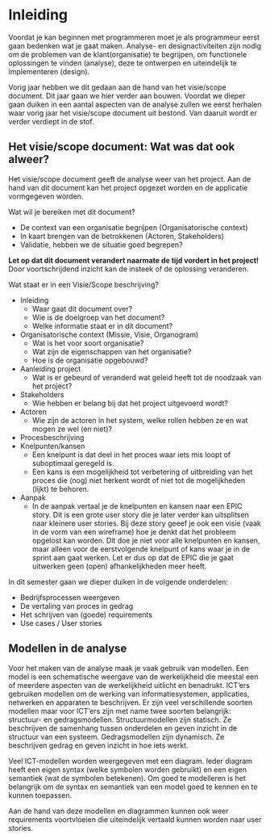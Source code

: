 # Inleiding

Voordat je kan beginnen met programmeren moet je als programmeur eerst gaan bedenken wat je gaat maken. 
Analyse- en designactiviteiten zijn nodig om de problemen van de klant(organisatie) te begrijpen, om functionele 
oplossingen te vinden (analyse), deze te ontwerpen en uiteindelijk te implementeren (design).

Vorig jaar hebben we dit gedaan aan de hand van het visie/scope document. Dit jaar gaan we hier verder aan bouwen.
Voordat we dieper gaan duiken in een aantal aspecten van de analyse zullen we eerst herhalen waar vorig jaar het 
visie/scope document uit bestond. Van daaruit wordt er verder verdiept in de stof.

## Het visie/scope document: Wat was dat ook alweer?

Het visie/scope document geeft de analyse weer van het project. Aan de hand van dit document kan 
het project opgezet worden en de applicatie vormgegeven worden. 

Wat wil je bereiken met dit document?
- De context van een organisatie begrijpen (Organisatorische context)
- In kaart brengen van de betrokkenen (Actoren, Stakeholders)
- Validatie, hebben we de situatie goed begrepen?

**Let op dat dit document verandert naarmate de tijd vordert in het project!** Door voortschrijdend inzicht kan de 
insteek of de oplossing veranderen.

Wat staat er in een Visie/Scope beschrijving?

- Inleiding
  - Waar gaat dit document over? 
  - Wie is de doelgroep van het document? 
  - Welke informatie staat er in dit document?
- Organisatorische context (Missie, Visie, Organogram)
  - Wat is het voor soort organisatie?
  - Wat zijn de eigenschappen van het organisatie?
  - Hoe is de organisatie opgebouwd?
- Aanleiding project
  - Wat is er gebeurd of veranderd wat geleid heeft tot de noodzaak van het project?
- Stakeholders
  - Wie hebben er belang bij dat het project uitgevoerd wordt?
- Actoren
  - Wie zijn de actoren in het system, welke rollen hebben ze en wat mogen ze wel (en niet)?
- Procesbeschrijving
- Knelpunten/kansen
  - Een knelpunt is dat deel in het proces waar iets mis loopt of suboptimaal geregeld is.
  - Een kans is een mogelijkheid tot verbetering of uitbreiding van het proces die (nog) niet herkent wordt of niet tot de mogelijkheden (lijkt) te behoren.
- Aanpak
  - In de aanpak vertaal je de knelpunten en kansen naar een EPIC story. Dit is een grote user story die je later verder kan uitsplitsen naar kleinere user stories. Bij deze story geeef je ook een visie (vaak in de vorm van een wireframe) hoe je denkt dat het probleem opgelost kan worden. Dit doe je niet voor alle knelpunten en kansen, maar alleen voor de eerstvolgende knelpunt of kans waar je in de sprint aan gaat werken. Let er dus op dat de EPIC die je gaat uitwerken geen (open) afhankelijkheden meer heeft.

In dit semester gaan we dieper duiken in de volgende onderdelen:
- Bedrijfsprocessen weergeven
- De vertaling van proces in gedrag
- Het schrijven van (goede) requirements
- Use cases / User stories

## Modellen in de analyse
Voor het maken van de analyse maak je vaak gebruik van modellen. Een model is een schematische weergave van de 
werkelijkheid die meestal een of meerdere aspecten van de werkelijkheid uitlicht en benadrukt. ICT’ers gebruiken 
modellen om de werking van informatiesystemen, applicaties, netwerken en apparaten te beschrijven. Er zijn veel 
verschillende soorten modellen maar voor ICT’ers zijn met name twee soorten belangrijk: structuur- en gedragsmodellen. 
Structuurmodellen zijn statisch. Ze beschrijven de samenhang tussen onderdelen en geven inzicht in de structuur van een 
systeem. Gedragsmodellen zijn dynamisch. Ze beschrijven gedrag en geven inzicht in hoe iets werkt.

Veel ICT-modellen worden weergegeven met een diagram. Ieder diagram heeft een eigen syntax (welke symbolen worden 
gebruikt) en een eigen semantiek (wat de symbolen betekenen). Om goed te modelleren is het belangrijk om de syntax en 
semantiek van een model goed te kennen en te kunnen toepassen.

Aan de hand van deze modellen en diagrammen kunnen ook weer requirements voortvloeien die uiteindelijk vertaald kunnen 
worden naar user stories.